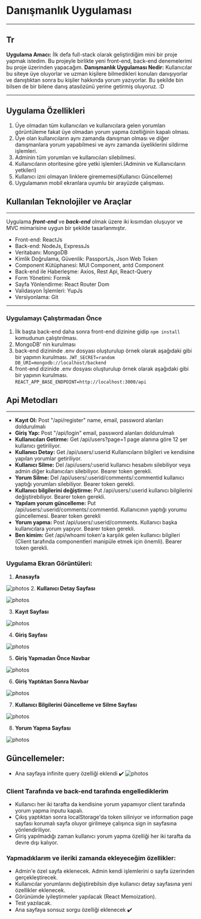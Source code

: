 # Danışmanlık Uygulaması
---
## Tr
**Uygulama Amacı:** İlk defa full-stack olarak geliştirdiğim mini bir proje yapmak istedim. Bu projeyle birlikte yeni front-end, back-end denemelerimi bu proje üzerinden yapacağım.
**Danışmanlık Uygulaması Nedir:** Kullanıcılar bu siteye üye oluyorlar ve uzman kişilere bilmedikleri konuları danışıyorlar ve danıştıktan sonra bu kişiler hakkında yorum yazıyorlar. Bu şekilde bin bilsen de bir bilene danış atasözünü yerine getirmiş oluyoruz. :D

---

## Uygulama Özellikleri
1. Üye olmadan tüm kullanıcıları ve kullanıcılara gelen yorumları görüntüleme fakat üye olmadan yorum yapma özelliğinin kapalı olması.
2. Üye olan kullanıcıların aynı zamanda danışman olması ve diğer danışmanlara yorum yapabilmesi ve aynı zamanda üyeliklerini sildirme işlemleri.
3. Adminin tüm yorumları ve kullanıcıları silebilmesi.
4. Kullanıcıların otoritesine göre yetki işlemleri.(Adminin ve Kullanıcıların yetkileri)
5. Kullanıcı izni olmayan linklere girememesi(Kullanıcı Güncelleme)
6. Uygulamanın mobil ekranlara uyumlu bir arayüzde çalışması.

## Kullanılan Teknolojiler ve Araçlar
---
Uygulama ***front-end*** ve ***back-end*** olmak üzere iki kısımdan oluşuyor ve MVC mimarisine uygun bir şekilde tasarlanmıştır.
- Front-end: ReactJs
- Back-end: NodeJs, ExpressJs
- Veritabanı: MongoDB
- Kimlik Doğrulama, Güvenlik: PassportJs, Json Web Token
- Component Kütüphanesi: MUI Component, antd Component
- Back-end ile Haberleşme: Axios, Rest Api, React-Query
- Form Yönetimi: Formik 
- Sayfa Yönlendirme: React Router Dom
- Validasyon İşlemleri: YupJs
- Versiyonlama: Git
----
### Uygulamayı Çalıştırmadan Önce
1. İlk başta back-end daha sonra front-end dizinine gidip `npm install` komudunun çalıştırılması.
2. MongoDB' nin kurulması
3. back-end dizininde .env dosyası oluşturulup örnek olarak aşağıdaki gibi bir yapının kurulması.
`
JWT_SECRET=random
DB_URI=mongodb://localhost/backend
`
4. front-end dizinide .env dosyası oluşturulup örnek olarak aşağıdaki gibi bir yapının kurulması.
`
REACT_APP_BASE_ENDPOINT=http://localhost:3000/api
`
## Api Metodları
---
- **Kayıt Ol:** Post "/api/register" name, email, password alanları doldurulmalı
- **Giriş Yap:** Post "/api/login" email, password alanları doldurulmalı
- **Kullanıcıları Getirme:** Get /api/users?page=1 page alanına göre 12 şer kullanıcı getiriliyor.
- **Kullanıcı Detay:** Get /api/users/:userid Kullanıcıların bilgileri ve kendisine yapılan yorumlar getiriliyor.
- **Kullanıcı Silme:** Del /api/users/:userid kullanıcı hesabını silebiliyor veya admin diğer kullanıcıları silebiliyor. Bearer token gerekli.
- **Yorum Silme:** Del /api/users/:userid/comments/:commentid kullanıcı yaptığı yorumları silebiliyor. Bearer token gerekli.
- **Kullanıcı bilgilerini değiştirme:** Put /api/users/:userid kullanıcı bilgilerini değiştirebiliyor. Bearer token gerekli.
- **Yapılam yorum güncelleme:** Put /api/users/:userid/comments/:commentid. Kullanıcının yaptığı yorumu güncellemesi. Bearer token gerekli
- **Yorum yapma:** Post /api/users/:userid/comments. Kullanıcı başka kullanıcılara yorum yapıyor. Bearer token gerekli.
- **Ben kimim:** Get /api/whoami token'a karşılık gelen kullanıcı bilgileri (Client tarafında componentleri manipüle etmek için önemli). Bearer token gerekli.

### Uygulama Ekran Görüntüleri:
1. **Anasayfa**

![photos](/Photos/anasayfa.png)
2. **Kullanıcı Detay Sayfası**

![photos](/Photos/userDetail.png)

3. **Kayıt Sayfası**

![photos](/Photos/signInPage.png)

4. **Giriş Sayfası**

![photos](/Photos/loginPage.png)

5. **Giriş Yapmadan Önce Navbar**

![photos](/Photos/beforeLoginPage.png)

6. **Giriş Yaptıktan Sonra Navbar**

![photos](/Photos/afterLoginNavbar.png)

7. **Kullanıcı Bilgilerini Güncelleme ve Silme Sayfası**

![photos](/Photos/ProfileInformationPage.png)

8. **Yorum Yapma Sayfası**

![photos](/Photos/commentPage.png)
## Güncellemeler:
- Ana sayfaya infinite query özelliği eklendi ✔️
![photos](/Photos/infiniteQuery.png)

### Client Tarafında ve back-end tarafında engellediklerim
- Kullanıcı her iki tarafta da kendisine yorum yapamıyor client tarafında yorum yapma inputu kapalı.
- Çıkış yaptıktan sonra localStorage'da token siliniyor ve information page sayfası korumalı sayfa oluyor girilmeye çalışınca sign in sayfasına yönlendiriliyor.
- Giriş yapılmadığı zaman kullanıcı yorum yapma özelliği her iki tarafta da devre dışı kalıyor.

### Yapmadıklarım ve ileriki zamanda ekleyeceğim özellikler:
- Admin'e özel sayfa eklenecek. Admin kendi işlemlerini o sayfa üzerinden gerçekleştirecek.
- Kullanıcılar yorumlarını değiştirebilsin diye kullanıcı detay sayfasına yeni özellikler eklenecek.
- Görünümde iyileştirmeler yapılacak (React Memoization).
- Test yazılacak. 
- Ana sayfaya sonsuz sorgu özelliği eklenecek ✔️